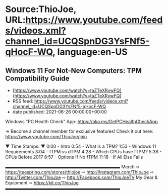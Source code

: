 # Source:ThioJoe, URL:https://www.youtube.com/feeds/videos.xml?channel_id=UCQSpnDG3YsFNf5-qHocF-WQ, language:en-US

## Windows 11 For Not-New Computers: TPM Compatibility Guide
 - [https://www.youtube.com/watch?v=taZTeXRvwFQ](https://www.youtube.com/watch?v=taZTeXRvwFQ)
 - RSS feed: https://www.youtube.com/feeds/videos.xml?channel_id=UCQSpnDG3YsFNf5-qHocF-WQ
 - date published: 2021-06-26 00:00:00+00:00

Windows "PC Health Check" App: https://aka.ms/GetPCHealthCheckApp

⇒ Become a channel member for exclusive features! Check it out here: https://www.youtube.com/ThioJoe/join

▼ Time Stamps: ▼
0:00 - Intro
0:54 - What is a TPM?
1:53 - Windows 11 Requirements
3:04 - fTPM vs dTPM
4:28 - Which CPUs have fTPM?
5:38 - CPUs Before 2017
8:57 - Options If No fTPM
11:18 - If All Else Fails

▬▬▬▬▬▬▬▬▬▬▬▬▬▬▬▬▬▬▬▬▬▬▬▬▬▬
Merch ⇨ https://teespring.com/stores/thiojoe
⇨ http://Instagram.com/ThioJoe
⇨ http://Twitter.com/ThioJoe
⇨ http://Facebook.com/ThioJoeTV
My Gear & Equipment ⇨ https://kit.co/ThioJoe
▬▬▬▬▬▬▬▬▬▬▬▬▬▬▬▬▬▬▬▬▬▬▬▬▬▬

